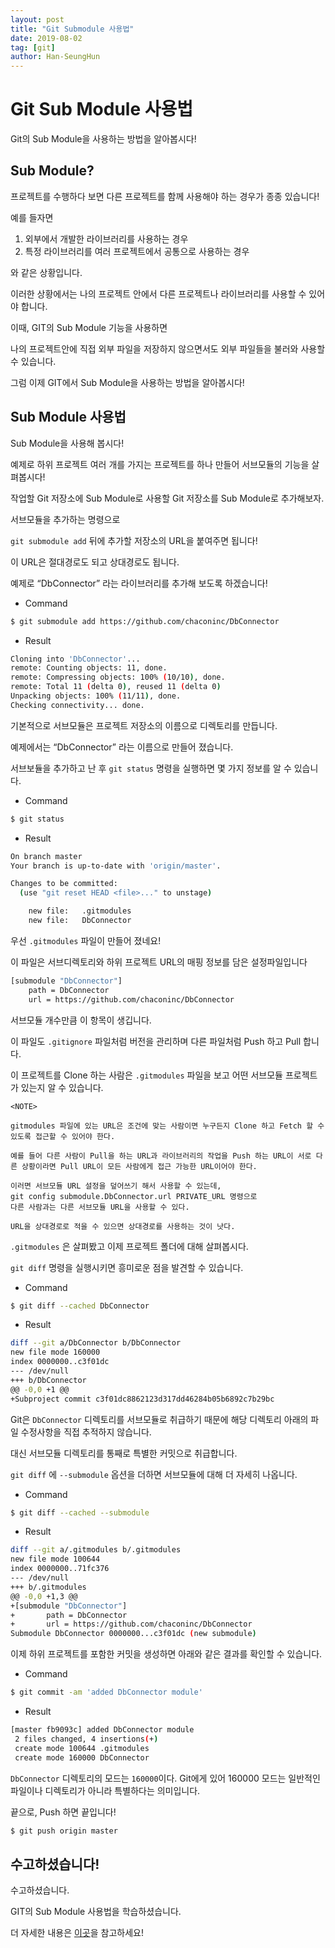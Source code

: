 ```yaml
---
layout: post
title: "Git Submodule 사용법"
date: 2019-08-02
tag: [git]
author: Han-SeungHun
---
```




# Git Sub Module 사용법



Git의 Sub Module을 사용하는 방법을 알아봅시다!



## Sub Module?



프로젝트를 수행하다 보면 다른 프로젝트를 함께 사용해야 하는 경우가 종종 있습니다!



예를 들자면

1. 외부에서 개발한 라이브러리를 사용하는 경우
2. 특정 라이브러리를 여러 프로젝트에서 공통으로 사용하는 경우

와 같은 상황입니다.



이러한 상황에서는 나의 프로젝트 안에서 다른 프로젝트나 라이브러리를 사용할 수 있어야 합니다.



이때, GIT의 Sub Module 기능을 사용하면 

나의 프로젝트안에 직접 외부 파일을 저장하지 않으면서도 외부 파일들을 불러와 사용할 수 있습니다.



그럼 이제 GIT에서 Sub Module을 사용하는 방법을 알아봅시다!



## Sub Module 사용법



Sub Module을 사용해 봅시다!



예제로 하위 프로젝트 여러 개를 가지는 프로젝트를 하나 만들어 서브모듈의 기능을 살펴봅시다!

작업할 Git 저장소에 Sub Module로 사용할 Git 저장소를 Sub Module로 추가해보자.



서브모듈을 추가하는 명령으로

 `git submodule add` 뒤에 추가할 저장소의 URL을 붙여주면 됩니다!

이 URL은 절대경로도 되고 상대경로도 됩니다.



예제로 “DbConnector” 라는 라이브러리를 추가해 보도록 하겠습니다!



* Command

~~~bash
$ git submodule add https://github.com/chaconinc/DbConnector
~~~



* Result

~~~bash
Cloning into 'DbConnector'...
remote: Counting objects: 11, done.
remote: Compressing objects: 100% (10/10), done.
remote: Total 11 (delta 0), reused 11 (delta 0)
Unpacking objects: 100% (11/11), done.
Checking connectivity... done.
~~~



기본적으로 서브모듈은 프로젝트 저장소의 이름으로 디렉토리를 만듭니다.

예제에서는 “DbConnector” 라는 이름으로 만들어 졌습니다.



서브보듈을 추가하고 난 후 `git status` 명령을 실행하면 몇 가지 정보를 알 수 있습니다.



* Command

~~~bash
$ git status
~~~



* Result

~~~bash
On branch master
Your branch is up-to-date with 'origin/master'.

Changes to be committed:
  (use "git reset HEAD <file>..." to unstage)

    new file:   .gitmodules
    new file:   DbConnector
~~~



우선 `.gitmodules` 파일이 만들어 졌네요!

이 파일은 서브디렉토리와 하위 프로젝트 URL의 매핑 정보를 담은 설정파일입니다



~~~bash
[submodule "DbConnector"]
    path = DbConnector
    url = https://github.com/chaconinc/DbConnector
~~~



서브모듈 개수만큼 이 항목이 생깁니다.

이 파일도 `.gitignore` 파일처럼 버전을 관리하며 다른 파일처럼 Push 하고 Pull 합니다.

이 프로젝트를 Clone 하는 사람은 `.gitmodules` 파일을 보고 어떤 서브모듈 프로젝트가 있는지 알 수 있습니다.



~~~
<NOTE>

gitmodules 파일에 있는 URL은 조건에 맞는 사람이면 누구든지 Clone 하고 Fetch 할 수 있도록 접근할 수 있어야 한다.

예를 들어 다른 사람이 Pull을 하는 URL과 라이브러리의 작업을 Push 하는 URL이 서로 다른 상황이라면 Pull URL이 모든 사람에게 접근 가능한 URL이어야 한다.

이러면 서브모듈 URL 설정을 덮어쓰기 해서 사용할 수 있는데,
git config submodule.DbConnector.url PRIVATE_URL 명령으로
다른 사람과는 다른 서브모듈 URL을 사용할 수 있다.

URL을 상대경로로 적을 수 있으면 상대경로를 사용하는 것이 낫다.
~~~



`.gitmodules` 은 살펴봤고 이제 프로젝트 폴더에 대해 살펴봅시다.



`git diff` 명령을 실행시키면 흥미로운 점을 발견할 수 있습니다.



* Command

~~~bash
$ git diff --cached DbConnector
~~~



* Result

~~~bash
diff --git a/DbConnector b/DbConnector
new file mode 160000
index 0000000..c3f01dc
--- /dev/null
+++ b/DbConnector
@@ -0,0 +1 @@
+Subproject commit c3f01dc8862123d317dd46284b05b6892c7b29bc
~~~



Git은 `DbConnector` 디렉토리를 서브모듈로 취급하기 때문에 해당 디렉토리 아래의 파일 수정사항을 직접 추적하지 않습니다.

대신 서브모듈 디렉토리를 통째로 특별한 커밋으로 취급합니다.

`git diff` 에 `--submodule` 옵션을 더하면 서브모듈에 대해 더 자세히 나옵니다.



* Command

~~~bash
$ git diff --cached --submodule
~~~



* Result

~~~bash
diff --git a/.gitmodules b/.gitmodules
new file mode 100644
index 0000000..71fc376
--- /dev/null
+++ b/.gitmodules
@@ -0,0 +1,3 @@
+[submodule "DbConnector"]
+       path = DbConnector
+       url = https://github.com/chaconinc/DbConnector
Submodule DbConnector 0000000...c3f01dc (new submodule)
~~~



이제 하위 프로젝트를 포함한 커밋을 생성하면 아래와 같은 결과를 확인할 수 있습니다.



* Command

~~~bash
$ git commit -am 'added DbConnector module'
~~~



* Result

~~~bash
[master fb9093c] added DbConnector module
 2 files changed, 4 insertions(+)
 create mode 100644 .gitmodules
 create mode 160000 DbConnector
~~~



`DbConnector` 디렉토리의 모드는 `160000`이다. Git에게 있어 160000 모드는 일반적인 파일이나 디렉토리가 아니라 특별하다는 의미입니다.



끝으로, Push 하면 끝입니다!



~~~bash
$ git push origin master
~~~





## 수고하셨습니다!



수고하셨습니다.

GIT의 Sub Module 사용법을 학습하셨습니다.

더 자세한 내용은 [이곳](https://git-scm.com/book/ko/v2/Git-도구-서브모듈)을 참고하세요!